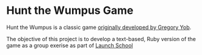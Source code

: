 # Hunt the Wumpus Game

Hunt the Wumpus is a classic game [originally developed by Gregory Yob](http://www.atariarchives.org/bcc1/showpage.php?page=247).

The objective of this project is to develop a text-based, Ruby version of the game as a group exerise as part of [Launch School](https://launchschool.com)